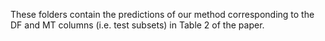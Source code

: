 These folders contain the predictions of our method corresponding to the DF and MT columns (i.e. test subsets) in Table 2 of the paper.